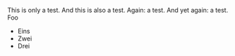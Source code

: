 This is only a test.
And this is also a test.
Again: a test.
And yet again: a test.
Foo

- Eins
- Zwei
- Drei

